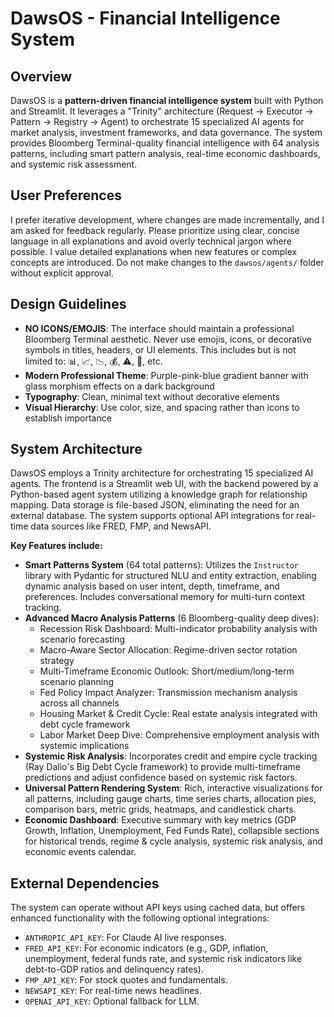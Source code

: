 # DawsOS - Financial Intelligence System

## Overview
DawsOS is a **pattern-driven financial intelligence system** built with Python and Streamlit. It leverages a "Trinity" architecture (Request → Executor → Pattern → Registry → Agent) to orchestrate 15 specialized AI agents for market analysis, investment frameworks, and data governance. The system provides Bloomberg Terminal-quality financial intelligence with 64 analysis patterns, including smart pattern analysis, real-time economic dashboards, and systemic risk assessment.

## User Preferences
I prefer iterative development, where changes are made incrementally, and I am asked for feedback regularly. Please prioritize using clear, concise language in all explanations and avoid overly technical jargon where possible. I value detailed explanations when new features or complex concepts are introduced. Do not make changes to the `dawsos/agents/` folder without explicit approval.

## Design Guidelines
- **NO ICONS/EMOJIS**: The interface should maintain a professional Bloomberg Terminal aesthetic. Never use emojis, icons, or decorative symbols in titles, headers, or UI elements. This includes but is not limited to: 📊, 📈, 📉, 💰, ⚠️, 🎯, etc.
- **Modern Professional Theme**: Purple-pink-blue gradient banner with glass morphism effects on a dark background
- **Typography**: Clean, minimal text without decorative elements
- **Visual Hierarchy**: Use color, size, and spacing rather than icons to establish importance

## System Architecture
DawsOS employs a Trinity architecture for orchestrating 15 specialized AI agents. The frontend is a Streamlit web UI, with the backend powered by a Python-based agent system utilizing a knowledge graph for relationship mapping. Data storage is file-based JSON, eliminating the need for an external database. The system supports optional API integrations for real-time data sources like FRED, FMP, and NewsAPI.

**Key Features include:**
- **Smart Patterns System** (64 total patterns): Utilizes the `Instructor` library with Pydantic for structured NLU and entity extraction, enabling dynamic analysis based on user intent, depth, timeframe, and preferences. Includes conversational memory for multi-turn context tracking.
- **Advanced Macro Analysis Patterns** (6 Bloomberg-quality deep dives):
  - Recession Risk Dashboard: Multi-indicator probability analysis with scenario forecasting
  - Macro-Aware Sector Allocation: Regime-driven sector rotation strategy
  - Multi-Timeframe Economic Outlook: Short/medium/long-term scenario planning
  - Fed Policy Impact Analyzer: Transmission mechanism analysis across all channels
  - Housing Market & Credit Cycle: Real estate analysis integrated with debt cycle framework
  - Labor Market Deep Dive: Comprehensive employment analysis with systemic implications
- **Systemic Risk Analysis**: Incorporates credit and empire cycle tracking (Ray Dalio's Big Debt Cycle framework) to provide multi-timeframe predictions and adjust confidence based on systemic risk factors.
- **Universal Pattern Rendering System**: Rich, interactive visualizations for all patterns, including gauge charts, time series charts, allocation pies, comparison bars, metric grids, heatmaps, and candlestick charts.
- **Economic Dashboard**: Executive summary with key metrics (GDP Growth, Inflation, Unemployment, Fed Funds Rate), collapsible sections for historical trends, regime & cycle analysis, systemic risk analysis, and economic events calendar.

## External Dependencies
The system can operate without API keys using cached data, but offers enhanced functionality with the following optional integrations:
-   `ANTHROPIC_API_KEY`: For Claude AI live responses.
-   `FRED_API_KEY`: For economic indicators (e.g., GDP, inflation, unemployment, federal funds rate, and systemic risk indicators like debt-to-GDP ratios and delinquency rates).
-   `FMP_API_KEY`: For stock quotes and fundamentals.
-   `NEWSAPI_KEY`: For real-time news headlines.
-   `OPENAI_API_KEY`: Optional fallback for LLM.